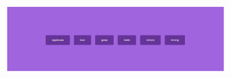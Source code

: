 ![Sound Board](https://github.com/hiticas/mini-js-projects/blob/main/09.Sound%20Board/screenshot.jpg)

